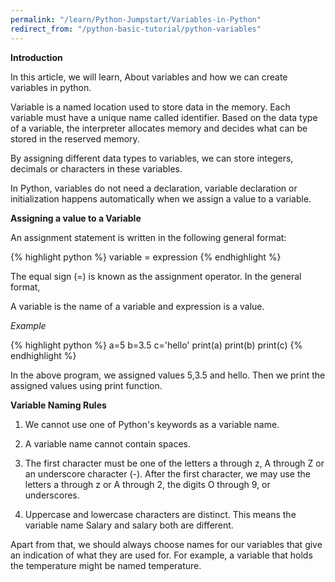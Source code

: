 ```yaml
---
permalink: "/learn/Python-Jumpstart/Variables-in-Python"
redirect_from: "/python-basic-tutorial/python-variables"
---
```


**Introduction**

In this article, we will learn, About variables and how we can create variables in python.

Variable is a named location used to store data in the memory. Each variable must have a unique name called identifier. Based on the data type of a variable, the interpreter allocates memory and decides what can be stored in the reserved memory.

By assigning different data types to variables, we can store integers, decimals or characters in these variables.

In Python, variables do not need a declaration, variable declaration or initialization happens automatically when we assign a value to a variable.

**Assigning a value to a Variable**

An assignment statement is written in the following general format:

{% highlight python %}
variable = expression
{% endhighlight %}

The equal sign (=) is known as the assignment operator. In the general format,

A variable is the name of a variable and expression is a value.

*Example*

{% highlight python %}
a=5
b=3.5
c='hello'
print(a)
print(b)
print(c)
{% endhighlight %}

In the above program, we assigned values 5,3.5 and hello. Then we print the assigned values using print function.

**Variable Naming Rules**

1. We cannot use one of Python's keywords as a variable name.

2. A variable name cannot contain spaces.

3. The first character must be one of the letters a through z, A through Z or an underscore character (-). After the first character, we may use the letters a through z or A through 2, the digits O through 9, or underscores.

4. Uppercase and lowercase characters are distinct. This means the variable name Salary and salary both are different.

Apart from that, we should always choose names for our variables that give an indication of what they are used for. For example, a variable that holds the temperature might be named temperature.

